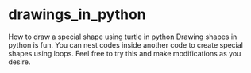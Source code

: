 # drawings_in_python
How to draw a special shape using turtle in python
Drawing shapes in python is fun. You can nest codes inside another code to create special shapes using loops.
Feel free to try this and make modifications as you desire.
